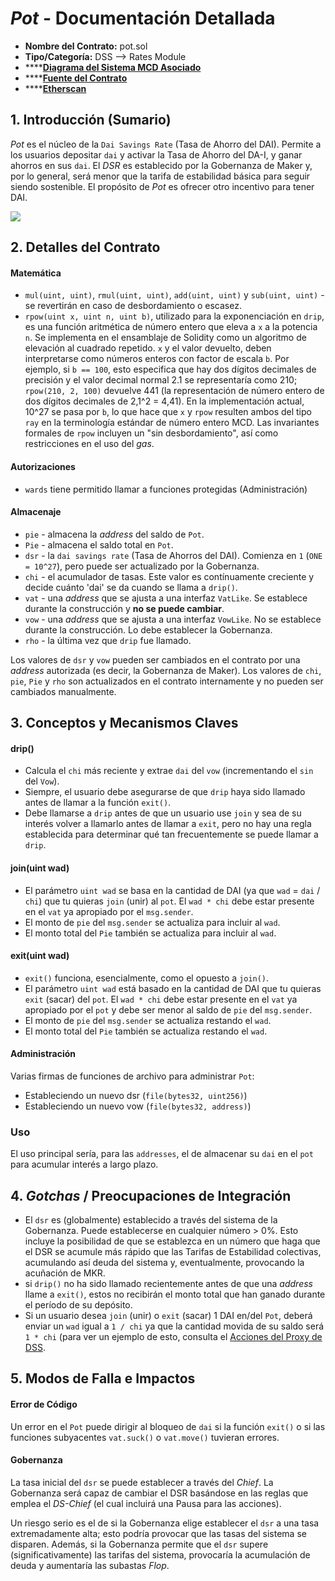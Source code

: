 # _Pot_ - Documentación Detallada

* **Nombre del Contrato:** pot.sol
* **Tipo/Categoría:** DSS —> Rates Module
* ****[**Diagrama del Sistema MCD Asociado**](https://github.com/makerdao/dss/wiki)
* ****[**Fuente del Contrato**](https://github.com/makerdao/dss/blob/master/src/pot.sol)
* ****[**Etherscan**](https://etherscan.io/address/0x197e90f9fad81970ba7976f33cbd77088e5d7cf7)

## 1. Introducción (Sumario)

_Pot_ es el núcleo de la `Dai Savings Rate` (Tasa de Ahorro del DAI). Permite a los usuarios depositar `dai` y activar la Tasa de Ahorro del DA-I, y ganar ahorros en sus `dai`. El _DSR_ es establecido por la Gobernanza de Maker y, por lo general, será menor que la tarifa de estabilidad básica para seguir siendo sostenible. El propósito de _Pot_ es ofrecer otro incentivo para tener DAI.

![](https://github.com/makerdao/mcd-docs-content/raw/master/.gitbook/assets/Screen%20Shot%202019-11-17%20at%202.19.45%20PM.png)

## 2. Detalles del Contrato

#### Matemática

* `mul(uint, uint)`, `rmul(uint, uint)`, `add(uint, uint)` y `sub(uint, uint)` - se revertirán en caso de desbordamiento o escasez.
* `rpow(uint x, uint n, uint b)`, utilizado para la exponenciación en `drip`, es una función aritmética de número entero que eleva a `x` a la potencia `n`. Se implementa en el ensamblaje de Solidity como un algoritmo de elevación al cuadrado repetido. `x` y el valor devuelto, deben interpretarse como números enteros con factor de escala `b`. Por ejemplo, si `b == 100`, esto especifica que hay dos dígitos decimales de precisión y el valor decimal normal 2.1 se representaría como 210; `rpow(210, 2, 100)` devuelve 441 \(la representación de número entero de dos dígitos decimales de 2,1^2 = 4,41\). En la implementación actual, 10^27 se pasa por `b`, lo que hace que `x` y `rpow` resulten ambos del tipo `ray` en la terminología estándar de número entero MCD. Las invariantes formales de `rpow` incluyen un "sin desbordamiento", así como restricciones en el uso del _gas_.

#### Autorizaciones

* `wards` tiene permitido llamar a funciones protegidas (Administración)

#### Almacenaje

* `pie` - almacena la _address_ del saldo de `Pot`.
* `Pie` - almacena el saldo total en `Pot`.
* `dsr` - la `dai savings rate` (Tasa de Ahorros del DAI). Comienza en `1` (`ONE = 10^27`), pero puede ser actualizado por la Gobernanza.
* `chi` - el acumulador de tasas. Este valor es contínuamente creciente y decide cuánto 'dai' se da cuando se llama a `drip()`.
* `vat` - una _address_ que se ajusta a una interfaz `VatLike`. Se establece durante la construcción y **no se puede cambiar**.
* `vow` - una _address_ que se ajusta a una interfaz `VowLike`. No se establece durante la construcción. Lo debe establecer la Gobernanza.
* `rho` - la última vez que `drip` fue llamado.

Los valores de `dsr` y `vow` pueden ser cambiados en el contrato por una _address_ autorizada (es decir, la Gobernanza de Maker). Los valores de `chi`, `pie`, `Pie` y `rho` son actualizados en el contrato internamente y no pueden ser cambiados manualmente.

## 3. Conceptos y Mecanismos Claves

#### drip()

* Calcula el `chi` más reciente y extrae `dai` del `vow` (incrementando el `sin` del `Vow`).
* Siempre, el usuario debe asegurarse de que `drip` haya sido llamado antes de llamar a la función `exit()`.
* Debe llamarse a `drip` antes de que un usuario use `join` y sea de su interés volver a llamarlo antes de llamar a `exit`, pero no hay una regla establecida para determinar qué tan frecuentemente se puede llamar a `drip`.

#### join(uint wad)

* El parámetro `uint wad` se basa en la cantidad de DAI (ya que `wad` = `dai` / `chi`) que tu quieras `join` (unir) al `pot`. El `wad * chi` debe estar presente en el `vat` ya apropiado por el `msg.sender`.
* El monto de `pie` del `msg.sender` se actualiza para incluir al `wad`.
* El monto total del `Pie` también se actualiza para incluir al `wad`.

#### exit(uint wad)

* `exit()` funciona, esencialmente, como el opuesto a `join()`.
* El parámetro `uint wad` está basado en la cantidad de DAI que tu quieras `exit` (sacar) del `pot`. El `wad * chi` debe estar presente en el `vat` ya apropiado por el `pot` y debe ser menor al saldo de `pie` del `msg.sender`.
* El monto de `pie` del `msg.sender` se actualiza restando el `wad`.
* El monto total del `Pie` también se actualiza restando el `wad`.

#### Administración

Varias firmas de funciones de archivo para administrar `Pot`:

* Estableciendo un nuevo dsr (`file(bytes32, uint256)`)
* Estableciendo un nuevo vow (`file(bytes32, address)`)

### Uso

El uso principal sería, para las `addresses`, el de almacenar su `dai` en el `pot` para acumular interés a largo plazo.

## 4. _Gotchas_ / Preocupaciones de Integración

* El `dsr` es (globalmente) establecido a través del sistema de la Gobernanza. Puede establecerse en cualquier número > 0%. Esto incluye la posibilidad de que se establezca en un número que haga que el DSR se acumule más rápido que las Tarifas de Estabilidad colectivas, acumulando así deuda del sistema y, eventualmente, provocando la acuñación de MKR.
* si `drip()` no ha sido llamado recientemente antes de que una _address_ llame a `exit()`, estos no recibirán el monto total que han ganado durante el período de su depósito.
* Si un usuario desea `join` (unir) o `exit` (sacar) 1 DAI en/del `Pot`, deberá enviar un `wad` igual a `1 / chi` ya que la cantidad movida de su saldo será `1 * chi` (para ver un ejemplo de esto, consulta el [Acciones del Proxy de DSS](https://github.com/makerdao/dss-proxy-actions/blob/master/src/DssProxyActions.sol#L547).

## 5. Modos de Falla e Impactos

#### Error de Código

Un error en el `Pot` puede dirigir al bloqueo de `dai` si la función `exit()` o si las funciones subyacentes `vat.suck()` o `vat.move()` tuvieran errores.

#### Gobernanza

La tasa inicial del `dsr` se puede establecer a través del _Chief_. La Gobernanza será capaz de cambiar el DSR basándose en las reglas que emplea el _DS-Chief_ (el cual incluirá una Pausa para las acciones).

Un riesgo serio es el de si la Gobernanza elige establecer el `dsr` a una tasa extremadamente alta; esto podría provocar que las tasas del sistema se disparen. 
Además, si la Gobernanza permite que el `dsr` supere (significativamente) las tarifas del sistema, provocaría la acumulación de deuda y aumentaría las subastas _Flop_.